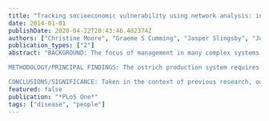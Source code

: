 ```yaml
---
title: "Tracking socioeconomic vulnerability using network analysis: insights from an avian influenza outbreak in an ostrich production network"
date: 2014-01-01
publishDate: 2020-04-22T20:43:46.482374Z
authors: ["Christine Moore", "Graeme S Cumming", "Jasper Slingsby", "John Grewar"]
publication_types: ["2"]
abstract: "BACKGROUND: The focus of management in many complex systems is shifting towards facilitation, adaptation, building resilience, and reducing vulnerability. Resilience management requires the development and application of general heuristics and methods for tracking changes in both resilience and vulnerability. We explored the emergence of vulnerability in the South African domestic ostrich industry, an animal production system which typically involves 3-4 movements of each bird during its lifetime. This system has experienced several disease outbreaks, and the aim of this study was to investigate whether these movements have contributed to the vulnerability of this system to large disease outbreaks. 

METHODOLOGY/PRINCIPAL FINDINGS: The ostrich production system requires numerous movements of birds between different farm types associated with growth (i.e. Hatchery to juvenile rearing farm to adult rearing farm). We used 5 years of movement records between 2005 and 2011 prior to an outbreak of Highly Pathogenic Avian Influenza (H5N2). These data were analyzed using a network analysis in which the farms were represented as nodes and the movements of birds as links. We tested the hypothesis that increasing economic efficiency in the domestic ostrich industry in South Africa made the system more vulnerable to outbreak of Highly Pathogenic Avian Influenza (H5N2). Our results indicated that as time progressed, the network became increasingly vulnerable to pathogen outbreaks. The farms that became infected during the outbreak displayed network qualities, such as significantly higher connectivity and centrality, which predisposed them to be more vulnerable to disease outbreak. 

CONCLUSIONS/SIGNIFICANCE: Taken in the context of previous research, our results provide strong support for the application of network analysis to track vulnerability, while also providing useful practical implications for system monitoring and management."
featured: false
publication: "*PLoS One*"
tags: ["disease", "people"]
---
```


